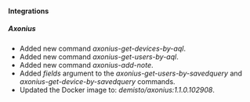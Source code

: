 
#### Integrations

##### Axonius

- Added new command *axonius-get-devices-by-aql*.
- Added new command *axonius-get-users-by-aql*.
- Added new command *axonius-add-note*.
- Added *fields* argument to the *axonius-get-users-by-savedquery* and *axonius-get-device-by-savedquery* commands.
- Updated the Docker image to: *demisto/axonius:1.1.0.102908*.
